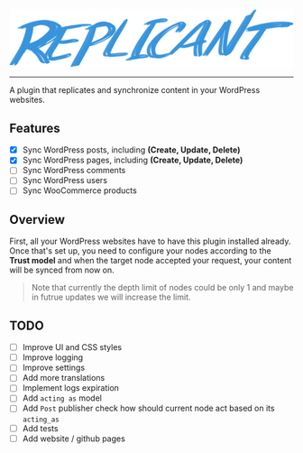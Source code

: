 ![Replicant](./replicant.png)
<hr>
A plugin that replicates and synchronize content in your WordPress websites.

## Features
   - [X] Sync WordPress posts, including **(Create, Update, Delete)**
   - [X] Sync WordPress pages, including **(Create, Update, Delete)**
   - [ ] Sync WordPress comments
   - [ ] Sync WordPress users
   - [ ] Sync WooCommerce products

## Overview
First, all your WordPress websites have to have this plugin installed already. Once that's set up, you need to configure your nodes according to the **Trust model** and when the target node accepted your request, your content will be synced from now on.

> Note that currently the depth limit of nodes could be only 1 and maybe in futrue updates we will increase the limit.

## TODO
   - [ ] Improve UI and CSS styles
   - [ ] Improve logging
   - [ ] Improve settings
   - [ ] Add more translations
   - [ ] Implement logs expiration
   - [ ] Add `acting as` model
   - [ ] Add `Post` publisher check how should current node act based on its `acting_as`
   - [ ] Add tests
   - [ ] Add website / github pages
